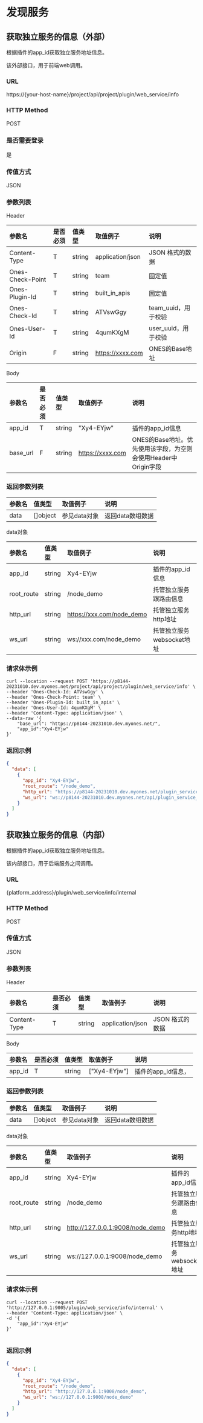 # 发现服务

## 获取独立服务的信息（外部）

根据插件的app_id获取独立服务地址信息。

该外部接口，用于前端web调用。
    
### URL

https://{your-host-name}/project/api/project/plugin/web_service/info

### HTTP Method

POST

### 是否需要登录

是

### 传值方式

JSON

### 参数列表
Header

| 参数名               | 是否必须    | 值类型 | 取值例子             | 说明              |
|:------------------|:--------| :----- |:-----------------| :---------------- |
| Content-Type      | T       | string | application/json | JSON 格式的数据         |
| Ones-Check-Point  | T       | string | team             | 固定值        |
| Ones-Plugin-Id        | T       | string | built_in_apis    | 固定值 |
| Ones-Check-Id       | T       | string | ATVswGgy         | team_uuid，用于校验 |
| Ones-User-Id       | T        | string | 4qumKXgM         | user_uuid，用于校验 |
| Origin      | F       | string | https://xxxx.com | ONES的Base地址 |

Body


| 参数名              | 是否必须 | 值类型    | 取值例子                      | 说明                                             |
|:-----------------|:-----|:-------|:--------------------------|:-----------------------------------------------|
| app_id           | T    | string | "Xy4-EYjw"                | 插件的app_id信息                                    |
| base_url         | F    | string | https://xxxx.com          | ONES的Base地址。优先使用该字段，为空则会使用Header中Origin字段      |


### 返回参数列表

| 参数名               | 值类型      | 取值例子             | 说明              |
|:------------------|:---------|:-----------------| :---------------- |
| data    | []object | 参见data对象         | 返回data数组数据         |

data对象

| 参数名               | 值类型    | 取值例子                      | 说明              |
|:------------------|:-------|:--------------------------| :---------------- |
| app_id    | string | Xy4-EYjw                  | 插件的app_id信息         |
| root_route   | string | /node_demo                | 托管独立服务跟路由信息       |
| http_url    | string | https://xxx.com/node_demo | 托管独立服务http地址         |
| ws_url    | string | ws://xxx.com/node_demo    | 托管独立服务websocket地址        |



### 请求体示例

```curl
curl --location --request POST 'https://p8144-20231010.dev.myones.net/project/api/project/plugin/web_service/info' \
--header 'Ones-Check-Id: ATVswGgy' \
--header 'Ones-Check-Point: team' \
--header 'Ones-Plugin-Id: built_in_apis' \
--header 'Ones-User-Id: 4qumKXgM' \
--header 'Content-Type: application/json' \
--data-raw '{
    "base_url": "https://p8144-20231010.dev.myones.net/",
    "app_id":"Xy4-EYjw"
}'

```

### 返回示例

```json
{
  "data": [
    {
      "app_id": "Xy4-EYjw",
      "root_route": "/node_demo",
      "http_url": "https://p8144-20231010.dev.myones.net/plugin_service/node_demo",
      "ws_url": "ws://p8144-20231010.dev.myones.net/api/plugin_service_ws/node_demo"
    }
  ]
}

```



## 获取独立服务的信息（内部）

根据插件的app_id获取独立服务地址信息。

该内部接口，用于后端服务之间调用。

### URL

{platform_address}/plugin/web_service/info/internal

### HTTP Method

POST

### 传值方式

JSON

### 参数列表
Header

| 参数名               | 是否必须    | 值类型 | 取值例子             | 说明              |
|:------------------|:--------| :----- |:-----------------| :---------------- |
| Content-Type      | T       | string | application/json | JSON 格式的数据         |

Body

| 参数名              | 是否必须 | 值类型    | 取值例子             | 说明              |
|:-----------------|:-----|:-------|:-----------------| :---------------- |
| app_id           | T    | string | ["Xy4-EYjw"]| 插件的app_id信息，       |


### 返回参数列表

| 参数名               | 值类型      | 取值例子             | 说明              |
|:------------------|:---------|:-----------------| :---------------- |
| data    | []object | 参见data对象         | 返回data数组数据         |

data对象

| 参数名               | 值类型    | 取值例子                      | 说明              |
|:------------------|:-------|:--------------------------| :---------------- |
| app_id    | string | Xy4-EYjw                  | 插件的app_id信息         |
| root_route   | string | /node_demo                | 托管独立服务跟路由信息       |
| http_url    | string | http://127.0.0.1:9008/node_demo | 托管独立服务http地址         |
| ws_url    | string | ws://127.0.0.1:9008/node_demo    | 托管独立服务websocket地址        |



### 请求体示例

```curl
curl --location --request POST 'http://127.0.0.1:9005/plugin/web_service/info/internal' \
--header 'Content-Type: application/json' \
-d '{
    "app_id":"Xy4-EYjw"
}'


```

### 返回示例

```json
{
  "data": [
    {
      "app_id": "Xy4-EYjw",
      "root_route": "/node_demo",
      "http_url": "http://127.0.0.1:9008/node_demo",
      "ws_url": "ws://127.0.0.1:9008/node_demo"
    }
  ]
}


```